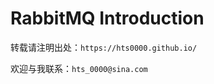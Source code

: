 # RabbitMQ Introduction


<!--more-->

转载请注明出处：`https://hts0000.github.io/`

欢迎与我联系：`hts_0000@sina.com`
